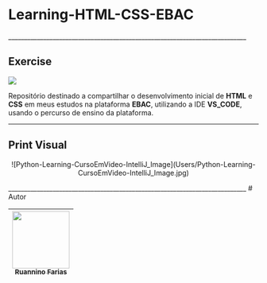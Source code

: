 <h1 aling="center"> Learning-HTML-CSS-EBAC </h1>
___________________________________________________________________________
<h2 aling="center"> Exercise  </h2>
<p aling="center">
<img src="http://img.shields.io/static/v1?label=STATUS&message=FINALIZADO&color=GREEN&style=for-the-badge"/>
</p>

Repositório destinado a compartilhar o desenvolvimento inicial de **HTML** e **CSS** em meus estudos na plataforma **EBAC**, utilizando a IDE 
**VS_CODE**, usando o percurso de ensino da plataforma.
___________________________________________________________________________
<h2> Print Visual </h2>
<p align="center">
![Python-Learning-CursoEmVideo-IntelliJ_Image](Users/Python-Learning-CursoEmVideo-IntelliJ_Image.jpg)
</p>
___________________________________________________________________________
# Autor

| [<img src="https://avatars.githubusercontent.com/u/105193525?v=4" width=115><br><sub>Ruannino Farias</sub>](https://github.com/ruannino) 
| :---: |
